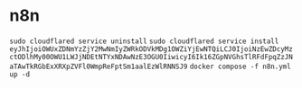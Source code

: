 # n8n
`sudo cloudflared service uninstall`
`sudo cloudflared service install eyJhIjoiOWUxZDNmYzZjY2MwNmIyZWRkODVkMDg1OWZiYjEwNTQiLCJ0IjoiNzEwZDcyMzctODlhMy00OWU1LWJjNDEtNTYxNDAwNzE3OGU0IiwicyI6Ik16ZGpNVGhsTlRFdFpqZzJNaTAwTkRGbExXRXpZVFl0WmpReFptSm1aalEzWlRNNSJ9`
`docker compose -f n8n.yml up -d`
